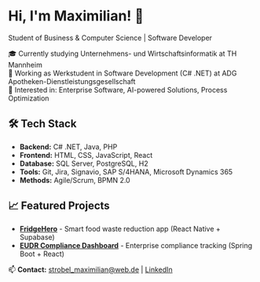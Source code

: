 # Hi, I'm Maximilian! 👋

Student of Business & Computer Science | Software Developer 

🎓 Currently studying Unternehmens- und Wirtschaftsinformatik at TH Mannheim  
💼 Working as Werkstudent in Software Development (C# .NET) at ADG Apotheken-Dienstleistungsgesellschaft  
🔭 Interested in: Enterprise Software, AI-powered Solutions, Process Optimization  

## 🛠️ Tech Stack
- **Backend:** C# .NET, Java, PHP
- **Frontend:** HTML, CSS, JavaScript, React
- **Database:** SQL Server, PostgreSQL, H2
- **Tools:** Git, Jira, Signavio, SAP S/4HANA, Microsoft Dynamics 365
- **Methods:** Agile/Scrum, BPMN 2.0

## 📈 Featured Projects
- **[FridgeHero](https://github.com/Maximalmaximilian/fridgehero-public)** - Smart food waste reduction app (React Native + Supabase)
- **[EUDR Compliance Dashboard](https://github.com/Maximalmaximilian/eudr-compliance-public)** - Enterprise compliance tracking (Spring Boot + React)

📫 **Contact:** strobel_maximilian@web.de | [LinkedIn](https://www.linkedin.com/in/maximilian-strobel-0921aa333)
